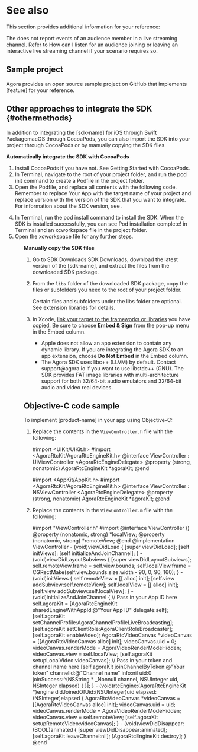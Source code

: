 # See also

This section provides additional information for your reference:

<topic id="audience-event" props="live lives">
<title>Listening for audience events</title>
<section id="detailed_desc"><p>The <ph keyref="sdk-name"></ph> does not report events of an audience member in a live streaming channel. Refer to <xref href="https://docs.agora.io/en/Interactive%20Broadcast/faq/audience_event" scope="external" format="html">How can I listen for an audience joining or leaving an interactive live streaming channel</xref> if your scenario requires so.</p></section>
</topic>

## Sample project

Agora provides an open source sample project <xref keyref="start-sample-project-ios" props="ios"></xref><xref keyref="start-sample-project-mac" props="mac"></xref> on GitHub that implements [feature] for your reference.

## Other approaches to integrate the SDK {#othermethods}

In addition to integrating the [sdk-name] for <ph props="ios">iOS through Swift Package</ph><ph props="mac">macOS through CocoaPods</ph>, you can also import the SDK into your project 
<ph props="ios">through CocoaPods or </ph>by manually copying the SDK files.

<p props="ios">
<b>Automatically integrate the SDK with CocoaPods</b>
<ol props="ios">
<li>Install CocoaPods if you have not. See <xref href="https://guides.cocoapods.org/using/getting-started.html#getting-started" scope="external" format="html">Getting Started with CocoaPods</xref>.</li>
<li>In Terminal, navigate to the root of your project folder, and run the <codeph>pod init</codeph> command to create a <codeph>Podfile</codeph> in the project folder.</li>
<li>Open the <codeph>Podfile</codeph>, and replace all contents with the following code. Remember to replace <codeph>Your App</codeph> with the target name of your project and replace <codeph>version</codeph> with the version of the SDK that you want to integrate. For information about the SDK version, see <xref keyref="release-notes-ios" props="ios"></xref>.
<p props="video live" conref="conref/get-started-sample-code-apple.dita#get-started-sample-code/video-cocoapods-ios"></p>
<p props="audio" conref="conref/get-started-sample-code-apple.dita#get-started-sample-code/audio-cocoapods-ios"></p>
</li>
<li>In Terminal, run the <codeph>pod install</codeph> command to install the SDK. When the SDK is installed successfully, you can see <codeph>Pod installation complete!</codeph> in Terminal and an <codeph>xcworkspace</codeph> file in the project folder.</li>
<li>Open the <codeph>xcworkspace</codeph> file for any further steps.</li>
<ol>
<p>

<b>Manually copy the SDK files</b>

1. Go to <xref href="https://docs.agora.io/en/All/downloads?platform=iOS" scope="external" format="html" props="ios">SDK Downloads</xref>
   <xref href="https://docs.agora.io/en/All/downloads?platform=macOS" scope="external" format="html" props="mac">SDK Downloads</xref>, 
   download the latest version of the [sdk-name], and extract the files from the downloaded SDK package.

2. From the `libs` folder of the downloaded SDK package, copy the files or subfolders you need to the root of your project folder.
   
   <note type="attention">Certain files and subfolders under the <codeph>libs</codeph> folder are optional. See <xref href="https://docs.agora.io/en/Voice/faq/reduce_app_size_rtc?platform=iOS#extension_libraries" scope="external" format="html">extension libraries</xref> for details.</note>
   
3. In Xcode, [link your target to the frameworks or libraries](https://help.apple.com/xcode/mac/current/#/dev51a648b07) you have copied. Be sure to choose **Embed & Sign** from the pop-up menu in the Embed column.

   <note type="attention">
   <ul>
   <li>Apple does not allow an app extension to contain any dynamic library. If you are integrating the Agora SDK to an app extension, choose <b>Do Not Embed</b> in the Embed column.</li>
   <li>The Agora SDK uses libc++ (LLVM) by default. Contact <xref href="mailto:support@agora.io">support@agora.io</xref> if you want to use libstdc++ (GNU). The SDK provides FAT image libraries with multi-architecture support for both 32/64-bit audio emulators and 32/64-bit audio and video real devices.</li>
   </ul>
   </note>

## Objective-C code sample

To implement [product-name] in your app using Objective-C:

1. Replace the contents in the  `ViewController.h` file with the following:

   <p props="ios">
   <codeblock>
   #import &lt;UIKit/UIKit.h&gt;
   #import &lt;AgoraRtcKit/AgoraRtcEngineKit.h&gt;
   @interface ViewController : UIViewController &lt;AgoraRtcEngineDelegate&gt;
   @property (strong, nonatomic) AgoraRtcEngineKit *agoraKit;
   @end
   </codeblock>
   </p>
   <p props="mac">
   <codeblock>
   #import &lt;AppKit/AppKit.h&gt;
   #import &ltAgoraRtcKit/AgoraRtcEngineKit.h&gt
   @interface ViewController : NSViewController &ltAgoraRtcEngineDelegate&gt
   @property (strong, nonatomic) AgoraRtcEngineKit *agoraKit;
   @end
   </codeblock>
   </p>

2. Replace the contents in the `ViewController.m` file with the following:

   <codeblock>
   #import "ViewController.h"
   #import <ph keyref="ui-library"></ph>
   @interface ViewController ()
   @property (nonatomic, strong) <ph keyref="ui-view"></ph> *localView;
   @property (nonatomic, strong) <ph keyref="ui-view"></ph> *remoteView;
   @end
   @implementation ViewController
   - (void)viewDidLoad {
       [super viewDidLoad];
       [self initViews];
       [self initializeAndJoinChannel];
   }
   - (void)viewDidLayoutSubviews {
       [super viewDidLayoutSubviews];
       self.remoteView.frame = self.view.bounds;
       self.localView.frame = CGRectMake(self.view.bounds.size.width - 90, 0, 90, 160);
   }
   - (void)initViews {
       self.remoteView = [[<ph keyref="ui-view"/> alloc] init];
       [self.view addSubview:self.remoteView];
       self.localView = [[<ph keyref="ui-view"/> alloc] init];
       [self.view addSubview:self.localView];
   }
   - (void)initializeAndJoinChannel {
       // Pass in your App ID here
       self.agoraKit = [AgoraRtcEngineKit sharedEngineWithAppId:@"Your App ID" delegate:self];
       <ph props="live">[self.agoraKit setChannelProfile:AgoraChannelProfileLiveBroadcasting];
       [self.agoraKit setClientRole:AgoraClientRoleBroadcaster];</ph>
       [self.agoraKit enableVideo];
       AgoraRtcVideoCanvas *videoCanvas = [[AgoraRtcVideoCanvas alloc] init];
       videoCanvas.uid = 0;
       videoCanvas.renderMode = AgoraVideoRenderModeHidden;
       videoCanvas.view = self.localView;
       [self.agoraKit setupLocalVideo:videoCanvas];
       // Pass in your token and channel name here
       [self.agoraKit joinChannelByToken:@"Your token" channelId:@"Channel name" info:nil uid:0 joinSuccess:^(NSString * _Nonnull channel, NSUInteger uid, NSInteger elapsed) {
       }];
   }
   - (void)rtcEngine:(AgoraRtcEngineKit *)engine didJoinedOfUid:(NSUInteger)uid elapsed:(NSInteger)elapsed {
       AgoraRtcVideoCanvas *videoCanvas = [[AgoraRtcVideoCanvas alloc] init];
       videoCanvas.uid = uid;
       videoCanvas.renderMode = AgoraVideoRenderModeHidden;
       videoCanvas.view = self.remoteView;
       [self.agoraKit setupRemoteVideo:videoCanvas];
   }
   - (void)viewDidDisappear:(BOOL)animated {
     [super viewDidDisappear:animated];
     [self.agoraKit leaveChannel:nil];
     [AgoraRtcEngineKit destroy];
   }
   @end
   </codeblock>